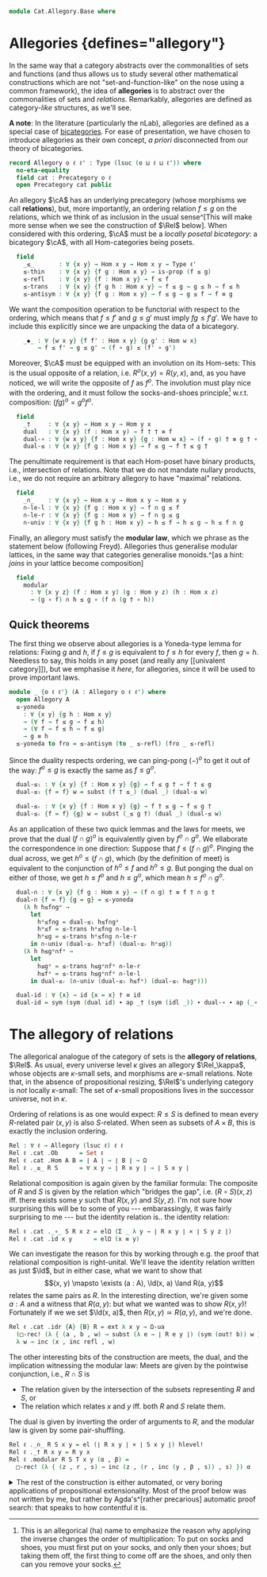 <!--
```agda
open import Cat.Prelude
```
-->

```agda
module Cat.Allegory.Base where
```

# Allegories {defines="allegory"}

In the same way that a category abstracts over the commonalities of sets
and functions (and thus allows us to study several other mathematical
constructions which are not "set-and-function-like" on the nose using a
common framework), the idea of **allegories** is to abstract over the
commonalities of sets and _relations_. Remarkably, allegories are
defined as category-_like_ structures, as we'll see.

**A note**: In the literature (particularly the nLab), allegories are
defined as a special case of [bicategories]. For ease of presentation,
we have chosen to introduce allegories as their own concept, _a priori_
disconnected from our theory of bicategories.

[bicategories]: Cat.Bi.Base.html

```agda
record Allegory o ℓ ℓ' : Type (lsuc (o ⊔ ℓ ⊔ ℓ')) where
  no-eta-equality
  field cat : Precategory o ℓ
  open Precategory cat public
```

An allegory $\cA$ has an underlying precategory (whose morphisms we
call **relations**), but, more importantly, an ordering relation $f \le
g$ on the relations, which we think of as inclusion in the usual
sense^[This will make more sense when we see the construction of
$\Rel$ below]. When considered with this ordering, $\cA$ must be
a _locally posetal bicategory_: a bicategory $\cA$, with all
Hom-categories being posets.

```agda
  field
    _≤_       : ∀ {x y} → Hom x y → Hom x y → Type ℓ'
    ≤-thin    : ∀ {x y} {f g : Hom x y} → is-prop (f ≤ g)
    ≤-refl    : ∀ {x y} {f : Hom x y} → f ≤ f
    ≤-trans   : ∀ {x y} {f g h : Hom x y} → f ≤ g → g ≤ h → f ≤ h
    ≤-antisym : ∀ {x y} {f g : Hom x y} → f ≤ g → g ≤ f → f ≡ g
```

We want the composition operation to be functorial with respect to the
ordering, which means that $f \le f'$ and $g \le g'$ must imply $fg \le
f'g'$. We have to include this explicitly since we are unpacking the
data of a bicategory.

```agda
    _◆_ : ∀ {w x y} {f f' : Hom x y} {g g' : Hom w x}
        → f ≤ f' → g ≤ g' → (f ∘ g) ≤ (f' ∘ g')
```

<!--
```agda
  infixl 50 _†
  infixr 35 _∩_
  infixr 40 _◆_
  infix 30 _≤_
```
-->

Moreover, $\cA$ must be equipped with an involution on its Hom-sets:
This is the usual opposite of a relation, i.e. $R^o(x,y) = R(y,x)$, and,
as you have noticed, we will write the opposite of $f$ as $f^o$. The
involution must play nice with the ordering, and it must follow the
socks-and-shoes principle[^socks] w.r.t. composition: $(fg)^o = g^of^o$.

[^socks]: This is an allegorical (ha) name to emphasize the reason why
applying the inverse changes the order of multiplication: To put on
socks and shoes, you must first put on your socks, and only then your
shoes; but taking them off, the first thing to come off are the shoes,
and only then can you remove your socks.

```agda
  field
    _†     : ∀ {x y} → Hom x y → Hom y x
    dual   : ∀ {x y} (f : Hom x y) → f † † ≡ f
    dual-∘ : ∀ {w x y} {f : Hom x y} {g : Hom w x} → (f ∘ g) † ≡ g † ∘ f †
    dual-≤ : ∀ {x y} {f g : Hom x y} → f ≤ g → f † ≤ g †
```

The penultimate requirement is that each Hom-poset have binary products,
i.e., intersection of relations. Note that we do not mandate nullary
products, i.e., we do not require an arbitrary allegory to have
"maximal" relations.

```agda
  field
    _∩_    : ∀ {x y} → Hom x y → Hom x y → Hom x y
    ∩-le-l : ∀ {x y} {f g : Hom x y} → f ∩ g ≤ f
    ∩-le-r : ∀ {x y} {f g : Hom x y} → f ∩ g ≤ g
    ∩-univ : ∀ {x y} {f g h : Hom x y} → h ≤ f → h ≤ g → h ≤ f ∩ g
```

Finally, an allegory must satisfy the **modular law**, which we phrase
as the statement below (following Freyd). Allegories thus generalise
modular lattices, in the same way that categories generalise
monoids.^[as a hint: _joins_ in your lattice become composition]

```agda
  field
    modular
      : ∀ {x y z} (f : Hom x y) (g : Hom y z) (h : Hom x z)
      → (g ∘ f) ∩ h ≤ g ∘ (f ∩ (g † ∘ h))
```

## Quick theorems

The first thing we observe about allegories is a Yoneda-type lemma for
relations: Fixing $g$ and $h$, if $f \le g$ is equivalent to $f \le h$
for every $f$, then $g = h$. Needless to say, this holds in any poset
(and really any [[univalent category]]), but we emphasise it _here_, for
allegories, since it will be used to prove important laws.

```agda
module _ {o ℓ ℓ'} (A : Allegory o ℓ ℓ') where
  open Allegory A
  ≤-yoneda
    : ∀ {x y} {g h : Hom x y}
    → (∀ f → f ≤ g → f ≤ h)
    → (∀ f → f ≤ h → f ≤ g)
    → g ≡ h
  ≤-yoneda to fro = ≤-antisym (to _ ≤-refl) (fro _ ≤-refl)
```

Since the duality respects ordering, we can ping-pong $(-)^o$ to get it
out of the way: $f^o \le g$ is exactly the same as $f \le g^o$.

```agda
  dual-≤ₗ : ∀ {x y} {f : Hom x y} {g} → f ≤ g † → f † ≤ g
  dual-≤ₗ {f = f} w = subst (f † ≤_) (dual _) (dual-≤ w)

  dual-≤ᵣ : ∀ {x y} {f : Hom x y} {g} → f † ≤ g → f ≤ g †
  dual-≤ᵣ {f = f} {g} w = subst (_≤ g †) (dual _) (dual-≤ w)
```

As an application of these two quick lemmas and the laws for meets, we
prove that the dual $(f \cap g)^o$ is equivalently given by $f^o \cap
g^o$. We ellaborate the correspondence in one direction: Suppose that $f
\le (f \cap g)^o$. Pinging the dual across, we get $h^o \le (f \cap g)$,
which (by the definition of meet) is equivalent to the conjunction of
$h^o \le f$ and $h^o \le g$. But ponging the dual on either of those, we
get $h \le f^o$ and $h \le g^o$, which mean $h \le f^o \cap g^o$.

```agda
  dual-∩ : ∀ {x y} {f g : Hom x y} → (f ∩ g) † ≡ f † ∩ g †
  dual-∩ {f = f} {g = g} = ≤-yoneda
    (λ h h≤f∩gᵒ →
      let
        hᵒ≤f∩g = dual-≤ₗ h≤f∩gᵒ
        hᵒ≤f = ≤-trans hᵒ≤f∩g ∩-le-l
        hᵒ≤g = ≤-trans hᵒ≤f∩g ∩-le-r
      in ∩-univ (dual-≤ᵣ hᵒ≤f) (dual-≤ᵣ hᵒ≤g))
    (λ h h≤gᵒ∩fᵒ →
      let
        h≤gᵒ = ≤-trans h≤gᵒ∩fᵒ ∩-le-r
        h≤fᵒ = ≤-trans h≤gᵒ∩fᵒ ∩-le-l
      in dual-≤ᵣ (∩-univ (dual-≤ₗ h≤fᵒ) (dual-≤ₗ h≤gᵒ)))

  dual-id : ∀ {x} → id {x = x} † ≡ id
  dual-id = sym (sym (dual id) ∙ ap _† (sym (idl _)) ∙ dual-∘ ∙ ap (_∘ id †) (dual _) ∙ idl _)
```

# The allegory of relations

The allegorical analogue of the category of sets is the **allegory of
relations**, $\Rel$. As usual, every universe level $\kappa$ gives
an allegory $\Rel_\kappa$, whose objects are $\kappa$-small sets,
and morphisms are $\kappa$-small relations. Note that, in the absence of
propositional resizing, $\Rel$'s underlying category is _not_
locally $\kappa$-small: The set of $\kappa$-small propositions lives in
the successor universe, not in $\kappa$.

<!--
```agda
open Allegory
open Precategory
```
-->

Ordering of relations is as one would expect: $R \le S$ is defined to
mean every $R$-related pair $(x, y)$ is also $S$-related. When seen as
subsets of $A \times B$, this is exactly the inclusion ordering.

```agda
Rel : ∀ ℓ → Allegory (lsuc ℓ) ℓ ℓ
Rel ℓ .cat .Ob      = Set ℓ
Rel ℓ .cat .Hom A B = ∣ A ∣ → ∣ B ∣ → Ω
Rel ℓ ._≤_ R S      = ∀ x y → ∣ R x y ∣ → ∣ S x y ∣
```

Relational composition is again given by the familiar formula: The
composite of $R$ and $S$ is given by the relation which "bridges the
gap", i.e. $(R \circ S)(x, z)$ iff. there exists some $y$ such that
$R(x, y)$ and $S(y, z)$. I'm not sure how surprising this will be to
some of you --- embarassingly, it was fairly surprising to me --- but
the identity relation is.. the identity relation:

```agda
Rel ℓ .cat ._∘_ S R x z = elΩ (Σ _ λ y → ∣ R x y ∣ × ∣ S y z ∣)
Rel ℓ .cat .id x y      = elΩ (x ≡ y)
```

We can investigate the reason for this by working through e.g. the proof
that relational composition is right-unital. We'll leave the identity
relation written as just $\Id$, but in either case, what we want to
show that $$(x, y) \mapsto \exists (a : A), \Id(x, a) \land R(a,
y)$$ relates the same pairs as $R$. In the interesting direction, we're
given some $a : A$ and a witness that $R(a, y)$: but what we wanted was
to show $R(x, y)$! Fortunately if we we set $\Id(x, a)$, then $R(x,
y) \simeq R(a, y)$, and we're done.

```agda
Rel ℓ .cat .idr {A} {B} R = ext λ x y → Ω-ua
  (□-rec! (λ { (a , b , w) → subst (λ e → ∣ R e y ∣) (sym (out! b)) w }))
  λ w → inc (x , inc refl , w)
```

The other interesting bits of the construction are meets, the dual, and
the implication witnessing the modular law: Meets are given by the
pointwise conjunction, i.e., $R \cap S$ is

- The relation given by the intersection of the subsets representing $R$
and $S$, or
- The relation which relates $x$ and $y$ iff. both $R$ and $S$ relate
them.

The dual is given by inverting the order of arguments to $R$, and the
modular law is given by some pair-shuffling.

```agda
Rel ℓ ._∩_ R S x y = el (∣ R x y ∣ × ∣ S x y ∣) hlevel!
Rel ℓ ._† R x y = R y x
Rel ℓ .modular R S T x y (α , β) =
  □-rec! (λ { (z , r , s) → inc (z , (r , inc (y , β , s)) , s) }) α
```

<details>
<summary>The rest of the construction is either automated, or very
boring applications of propositional extensionality. Most of the proof
below was not written by me, but rather by Agda's^[rather precarious]
automatic proof search: that speaks to how contentful it is.</summary>

```agda
Rel ℓ .cat .Hom-set x y = hlevel 2
Rel ℓ .cat .idl R = ext λ x y → Ω-ua
  (□-rec! (λ { (a , b , w) → subst (λ e → ∣ R x e ∣) (out! w) b }))
  λ w → inc (y , w , inc refl)

Rel ℓ .cat .assoc T S R = ext λ x y → Ω-ua
  (□-rec! λ { (a , b , w) → □-rec! (λ { (c , d , x) →
    inc (c , d , inc (a , x , w)) }) b })
  (□-rec! λ { (a , b , w) → □-rec! (λ { (c , d , x) →
    inc (c , inc (a , b , d) , x) }) w })

Rel ℓ .≤-thin = hlevel!
Rel ℓ .≤-refl x y w = w
Rel ℓ .≤-trans x y p q z = y p q (x p q z)
Rel ℓ .≤-antisym p q = ext λ x y → Ω-ua (p x y) (q x y)

Rel ℓ ._◆_ f g a b = □-map (λ { (x , y , w) → x , g a x y , f x b w })

-- This is nice:
Rel ℓ .dual R = refl
Rel ℓ .dual-∘ = ext λ x y → Ω-ua
  (□-map λ { (a , b , c) → a , c , b })
  (□-map λ { (a , b , c) → a , c , b })
Rel ℓ .dual-≤ f≤g x y w = f≤g y x w

Rel ℓ .∩-le-l x y (a , _) = a
Rel ℓ .∩-le-r x y (_ , b) = b
Rel ℓ .∩-univ h≤f h≤g x y h = h≤f x y h , h≤g x y h
```

</details>
